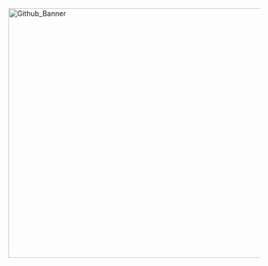 <img width="1500" height="500" alt="Github_Banner" src="https://github.com/user-attachments/assets/27854aed-6654-4244-a5fa-59d962c204c8" />
